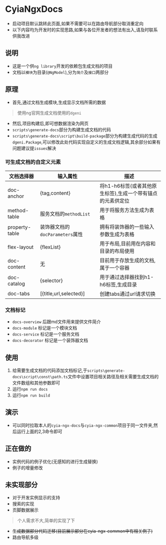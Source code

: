 # CyiaNgxDocs
- 启动项目默认跳转此页面,如果不需要可以在路由导航部分取消重定向
- 以下内容均为开发时的实现思路,如果与各位开发者的想法有出入,请及时联系供我改进

## 说明
- 这是一个供`ng library`开发的依赖包生成文档的项目
- 文档以`模块`为目录(`@NgModel`),分为`简介`及`接口`两部分

## 原理

- 首先,通过文档生成模块,生成显示文档所需的数据
> 使用ng官网生成文档使用的`dgeni`
- 然后,项目构建后,即可想数据渲染为网页
- `scripts\generate-docs`部分为构建生成文档的代码
- `scripts\generate-docs\script\build-package`部分为构建生成代码的生成`dgeni.Package`,可以修改此处代码实现自定义的生成文档逻辑,其余部分如果有问题建议提`issues`解决

### 可生成文档的自定义元素
|文档选择器|输入属性|描述
|-|-|-|
|doc-anchor|{tag,content}|将h1-h6标签(或者其他原生标签),生成一个带有锚点的元素供定位|
|method-table|服务文档的`methodList`|用于将服务方法生成为表格
|property-table|装饰器文档的`docParameters`属性|拥有将装饰器的一些输入参数生成为表格
|flex-layout|{flexList}|用于布局,目前用在内容和目录的布局使用
|doc-content|无|目前用于存放生成的文档,属于一个容器
|doc-catalog|{selector}|用于通过选择器找到h1-h6标签,生成目录|
|doc-tabs|[{title,url,selected}]|创建tabs通过url请求切换|

### 文档标记
- `docs-overview` 后跟md文件用来提供文件简介
- `docs-module` 标记是一个模块文档
- `docs-service` 标记是一个服务文档
- `docs-decorator` 标记是一个装饰器文档

## 使用
1. 给需要生成文档的代码添加文档标记,于`scripts\generate-docs\script\const\path.ts`文件中设置项目相关路径及相关需要生成文档的文件数组和其他参数即可
2. 运行`npm run docs`
3. 运行`npm run build`

## 演示
- 可以同时拉取本人的`cyia-ngx-docs`与`cyia-ngx-common`项目于同一文件夹,然后运行上面的2,3命令即可
## 正在做的
- 实例代码的例子优化(无感知的进行生成替换)
- 例子的增量修改
## 未实现部分
- 对于开发实例显示的支持
- 搜索的实现
- 页脚数据展示
> 个人需求不大,简单的实现了下

- ~~生成数据部分代码迁移(目前展示部分在cyia-ngx-common中有相关例子)~~
- 路由导航多级